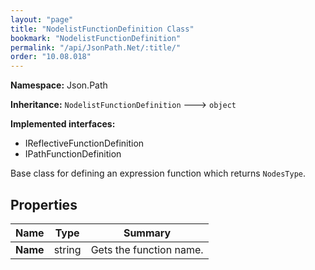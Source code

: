 ```yaml
---
layout: "page"
title: "NodelistFunctionDefinition Class"
bookmark: "NodelistFunctionDefinition"
permalink: "/api/JsonPath.Net/:title/"
order: "10.08.018"
---
```

**Namespace:** Json.Path

**Inheritance:**
`NodelistFunctionDefinition`
 🡒 
`object`

**Implemented interfaces:**

- IReflectiveFunctionDefinition
- IPathFunctionDefinition

Base class for defining an expression function which returns `NodesType`.

## Properties

| Name | Type | Summary |
|---|---|---|
| **Name** | string | Gets the function name. |

